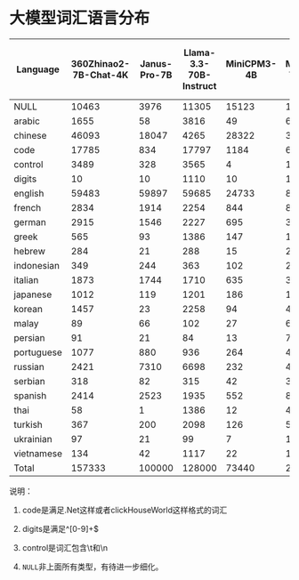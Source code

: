 # 大模型词汇语言分布

| Language | 360Zhinao2-7B-Chat-4K | Janus-Pro-7B | Llama-3.3-70B-Instruct | MiniCPM3-4B | MiniMax-Text-01 | Mistral-7B-Instruct-v0.3 | Mistral-Small-24B-Base-2501 | OLMoE-1B-7B-0924 | Phi-3.5-mini-instruct | Phi-4 | RWKV | Yi-1.5-34B-Chat | deepseek_v3 | gemma-2-9b-it | glm-4-9b-chat | gpt-4o | internlm3-8b-instruct | qwen2.5-72b | telechat-7B |
|----------|---|---|---|---|---|---|---|---|---|---|---|---|---|---|---|---|---|---|---|
| NULL | 10463 | 3976 | 11305 | 15123 | 10557 | 8685 | 16962 | 3353 | 8857 | 7191 | 34587 | 11009 | 9060 | 64736 | 8115 | 30897 | 30263 | 14698 | 15827 |
| arabic | 1655 | 58 | 3816 | 49 | 6191 | 74 | 9481 | 98 | 64 | 134 | 109 | 23 | 3221 | 6158 | 2026 | 8098 | 13126 | 3666 | 35 |
| chinese | 46093 | 18047 | 4265 | 28322 | 38420 | 1459 | 3482 | 313 | 700 | 839 | 8244 | 21356 | 35184 | 21762 | 28478 | 7449 | 10364 | 24966 | 29919 |
| code | 17785 | 834 | 17797 | 1184 | 6179 | 147 | 3805 | 130 | 144 | 17785 | 219 | 1189 | 2448 | 5062 | 17787 | 10972 | 499 | 17785 | 2348 |
| control | 3489 | 328 | 3565 | 4 | 1809 | 1 | 1383 | 196 | 1 | 3488 | 81 | 9 | 1011 | 64 | 3489 | 3381 | 0 | 3488 | 790 |
| digits | 10 | 10 | 1110 | 10 | 1110 | 10 | 10 | 2036 | 10 | 1110 | 110 | 10 | 1110 | 10 | 541 | 1110 | 10 | 10 | 2619 |
| english | 59483 | 59897 | 59685 | 24733 | 82035 | 16376 | 55428 | 38521 | 13710 | 57900 | 15935 | 25434 | 54826 | 88122 | 61741 | 85448 | 26684 | 58171 | 67046 |
| french | 2834 | 1914 | 2254 | 844 | 8635 | 872 | 5389 | 1194 | 1251 | 2204 | 676 | 871 | 2413 | 8404 | 3034 | 5667 | 1324 | 2427 | 9924 |
| german | 2915 | 1546 | 2227 | 695 | 3700 | 881 | 5064 | 988 | 1469 | 2127 | 551 | 725 | 2402 | 9500 | 3460 | 6568 | 5605 | 2284 | 2922 |
| greek | 565 | 93 | 1386 | 147 | 137 | 62 | 1511 | 184 | 65 | 52 | 118 | 28 | 625 | 1248 | 838 | 1509 | 79 | 136 | 195 |
| hebrew | 284 | 21 | 288 | 15 | 243 | 38 | 1089 | 30 | 36 | 285 | 40 | 4 | 712 | 1313 | 284 | 2596 | 14 | 3424 | 157 |
| indonesian | 349 | 244 | 363 | 102 | 2044 | 73 | 602 | 134 | 72 | 322 | 78 | 99 | 540 | 1997 | 360 | 1051 | 244 | 323 | 3716 |
| italian | 1873 | 1744 | 1710 | 635 | 3428 | 629 | 2906 | 879 | 824 | 1625 | 433 | 686 | 1806 | 6350 | 2300 | 3463 | 1098 | 1672 | 3573 |
| japanese | 1012 | 119 | 1201 | 186 | 12080 | 170 | 1745 | 217 | 166 | 291 | 486 | 102 | 970 | 7332 | 1046 | 962 | 111 | 2185 | 363 |
| korean | 1457 | 23 | 2258 | 94 | 4537 | 347 | 4450 | 27 | 113 | 290 | 1044 | 29 | 1132 | 2319 | 557 | 2385 | 6407 | 3483 | 360 |
| malay | 89 | 66 | 102 | 27 | 653 | 23 | 218 | 33 | 21 | 81 | 22 | 23 | 178 | 682 | 95 | 355 | 113 | 83 | 1174 |
| persian | 91 | 21 | 84 | 13 | 73 | 15 | 52 | 17 | 17 | 84 | 12 | 14 | 44 | 68 | 88 | 101 | 24 | 84 | 63 |
| portuguese | 1077 | 880 | 936 | 264 | 4117 | 275 | 2741 | 396 | 387 | 889 | 269 | 271 | 970 | 3827 | 1262 | 3244 | 650 | 1038 | 5023 |
| russian | 2421 | 7310 | 6698 | 232 | 4243 | 1792 | 7832 | 468 | 3012 | 910 | 1700 | 1236 | 5388 | 13398 | 9926 | 14451 | 16220 | 4307 | 952 |
| serbian | 318 | 82 | 315 | 42 | 368 | 39 | 356 | 45 | 41 | 278 | 32 | 36 | 218 | 264 | 305 | 511 | 483 | 280 | 250 |
| spanish | 2414 | 2523 | 1935 | 552 | 8665 | 612 | 4059 | 793 | 846 | 1861 | 469 | 548 | 1954 | 8791 | 2793 | 5489 | 1115 | 2006 | 8940 |
| thai | 58 | 1 | 1386 | 12 | 40 | 57 | 563 | 28 | 44 | 58 | 58 | 3 | 1247 | 1287 | 58 | 1561 | 9081 | 2570 | 48 |
| turkish | 367 | 200 | 2098 | 126 | 508 | 100 | 1018 | 157 | 118 | 328 | 158 | 256 | 288 | 1938 | 766 | 1696 | 325 | 1321 | 731 |
| ukrainian | 97 | 21 | 99 | 7 | 128 | 8 | 80 | 8 | 7 | 96 | 7 | 8 | 63 | 49 | 100 | 116 | 22 | 100 | 109 |
| vietnamese | 134 | 42 | 1117 | 22 | 100 | 23 | 846 | 35 | 25 | 124 | 91 | 23 | 190 | 1319 | 803 | 920 | 4708 | 1136 | 3051 |
| Total | 157333 | 100000 | 128000 | 73440 | 200000 | 32768 | 131072 | 50280 | 32000 | 100352 | 65529 | 63992 | 128000 | 256000 | 150252 | 200000 | 128569 | 151643 | 160135 |


说明：

1. code是满足.Net这样或者clickHouseWorld这样格式的词汇

2. digits是满足^[0-9]+$

3. control是词汇包含\t和\n

4. `NULL`非上面所有类型，有待进一步细化。
